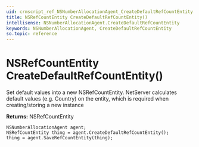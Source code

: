 ```yaml
---
uid: crmscript_ref_NSNumberAllocationAgent_CreateDefaultRefCountEntity
title: NSRefCountEntity CreateDefaultRefCountEntity()
intellisense: NSNumberAllocationAgent.CreateDefaultRefCountEntity
keywords: NSNumberAllocationAgent, CreateDefaultRefCountEntity
so.topic: reference
---
```


# NSRefCountEntity CreateDefaultRefCountEntity()

Set default values into a new NSRefCountEntity.
NetServer calculates default values (e.g. Country) on the entity, which is required when creating/storing a new instance

**Returns:** NSRefCountEntity

```crmscript
NSNumberAllocationAgent agent;
NSRefCountEntity thing = agent.CreateDefaultRefCountEntity();
thing = agent.SaveRefCountEntity(thing);
```

